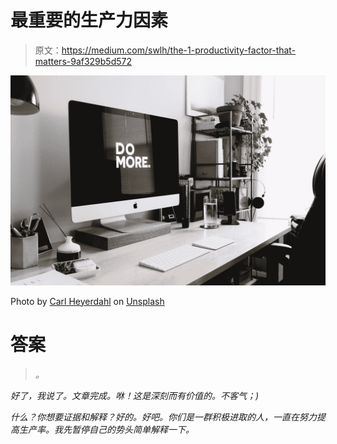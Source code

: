 # 最重要的生产力因素

> 原文：<https://medium.com/swlh/the-1-productivity-factor-that-matters-9af329b5d572>

![](img/cebbbf9a0ae35651e6b800a063c1f2d3.png)

Photo by [Carl Heyerdahl](https://unsplash.com/@carlheyerdahl?utm_source=medium&utm_medium=referral) on [Unsplash](https://unsplash.com?utm_source=medium&utm_medium=referral)

# 答案

> *。*

*好了，我说了。文章完成。咻！这是深刻而有价值的。不客气；)*

*什么？你想要证据和解释？好的。好吧。你们是一群积极进取的人，一直在努力提高生产率。我先暂停自己的势头简单解释一下。*